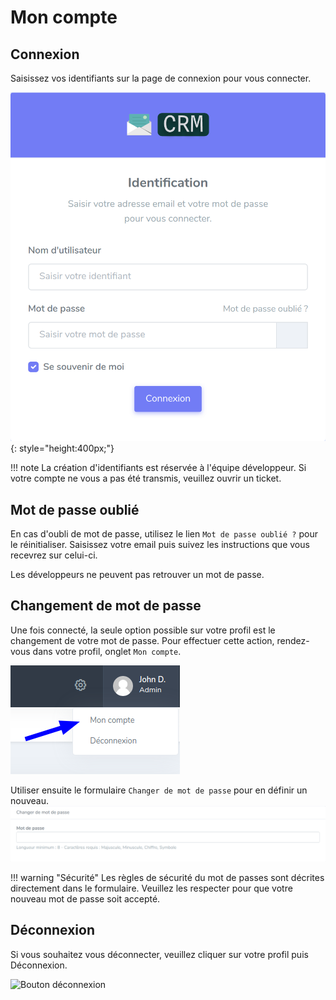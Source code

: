 # Mon compte

## Connexion
Saisissez vos identifiants sur la page de connexion pour vous connecter.

![Formulaire connexion](assets/formulaire_connexion.png){: style="height:400px;"}

!!! note
    La création d'identifiants est réservée à l'équipe développeur. Si votre compte ne vous a pas été transmis, veuillez ouvrir un ticket.

## Mot de passe oublié
En cas d'oubli de mot de passe, utilisez le lien `Mot de passe oublié ?` pour le réinitialiser. Saisissez votre email puis suivez les instructions que vous recevrez sur celui-ci.

Les développeurs ne peuvent pas retrouver un mot de passe.

## Changement de mot de passe
Une fois connecté, la seule option possible sur votre profil est le changement de votre mot de passe. Pour effectuer cette action, rendez-vous dans votre profil, onglet `Mon compte`.

![Bouton mon compte](assets/mon_compte.png)

Utiliser ensuite le formulaire `Changer de mot de passe` pour en définir un nouveau.
![Formulaire changer de mot de passe](assets/changer_de_mot_de_passe.png)

!!! warning "Sécurité"
    Les règles de sécurité du mot de passes sont décrites directement dans le formulaire. Veuillez les respecter pour que votre nouveau mot de passe soit accepté.


## Déconnexion
Si vous souhaitez vous déconnecter, veuillez cliquer sur votre profil puis Déconnexion.

![Bouton déconnexion](assets/déconnexion.png)
